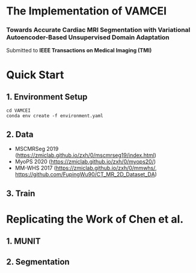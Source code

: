 # The Implementation of VAMCEI
### Towards Accurate Cardiac MRI Segmentation with Variational Autoencoder-Based Unsupervised Domain Adaptation  
Submitted to **IEEE Transactions on Medical Imaging (TMI)**

# Quick Start
## 1. Environment Setup
    cd VAMCEI
    conda env create -f environment.yaml
## 2. Data

- MSCMRSeg 2019 (<https://zmiclab.github.io/zxh/0/mscmrseg19/index.html>)
- MyoPS 2020 (<https://zmiclab.github.io/zxh/0/myops20/>)
- MM-WHS 2017 (<https://zmiclab.github.io/zxh/0/mmwhs/>, <https://github.com/FupingWu90/CT_MR_2D_Dataset_DA>)

## 3. Train

# Replicating the Work of Chen et al.
## 1. MUNIT
## 2. Segmentation
